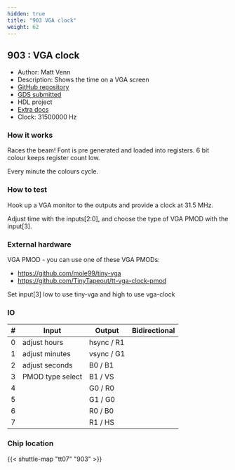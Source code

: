 ```yaml
---
hidden: true
title: "903 VGA clock"
weight: 62
---
```


## 903 : VGA clock

* Author: Matt Venn
* Description: Shows the time on a VGA screen
* [GitHub repository](https://github.com/mattvenn/tt07-vga-clock)
* [GDS submitted](https://github.com/mattvenn/tt07-vga-clock/actions/runs/8999077907)
* HDL project
* [Extra docs]()
* Clock: 31500000 Hz

<!---

This file is used to generate your project datasheet. Please fill in the information below and delete any unused
sections.

You can also include images in this folder and reference them in the markdown. Each image must be less than
512 kb in size, and the combined size of all images must be less than 1 MB.
-->


### How it works

Races the beam! Font is pre generated and loaded into registers. 6 bit colour keeps register count low.

Every minute the colours cycle.

### How to test

Hook up a VGA monitor to the outputs and provide a clock at 31.5 MHz.

Adjust time with the inputs[2:0], and choose the type of VGA PMOD with the input[3].

### External hardware

VGA PMOD - you can use one of these VGA PMODs:

* https://github.com/mole99/tiny-vga
* https://github.com/TinyTapeout/tt-vga-clock-pmod

Set input[3] low to use tiny-vga and high to use vga-clock


### IO

| #             | Input    | Output   | Bidirectional   |
| ------------- | -------- | -------- | --------------- |
| 0 | adjust hours  | hsync / R1  |         |
| 1 | adjust minutes  | vsync / G1  |         |
| 2 | adjust seconds  | B0 / B1  |         |
| 3 | PMOD type select  | B1 / VS  |         |
| 4 |   | G0 / R0  |         |
| 5 |   | G1 / G0  |         |
| 6 |   | R0 / B0  |         |
| 7 |   | R1 / HS  |         |


### Chip location

{{< shuttle-map "tt07" "903" >}}
